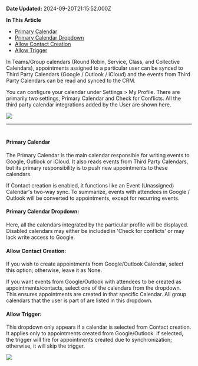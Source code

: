 **Date Updated:** 2024-09-20T21:15:52.000Z

**In This Article**[](#Primary-Calendar)

* [Primary Calendar](#Primary-Calendar)[](#Primary-Calendar-Dropdown%3A)
* [Primary Calendar Dropdown](#Primary-Calendar-Dropdown%3A)[](#Allow-Contact-Creation%3A)
* [Allow Contact Creation](#Allow-Contact-Creation%3A)[](#Allow-Trigger%3A)
* [Allow Trigger](#Allow-Trigger%3A)[](#Check-for-Conflicts)

  
In Teams/Group calendars (Round Robin, Service, Class, and Collective Calendars), appointments assigned to a particular user can be synced to Third Party Calendars (Google / Outlook / iCloud) and the events from Third Party Calendars can be read and synced to the CRM.

  
You can configure your calendar under Settings > My Profile. There are primarily two settings, Primary Calendar and Check for Conflicts. All the third party calendar integrations added by the User are shown here.

  
![](https://s3.amazonaws.com/cdn.freshdesk.com/data/helpdesk/attachments/production/155024443169/original/RuaRvq7TW8tbxAs3ae4tAw5bw-07XujGHg.png?1713161985)

  
---

#   

#### **Primary Calendar**

  
The Primary Calendar is the main calendar responsible for writing events to Google, Outlook or iCloud. It also reads events from Third Party Calendars, but its primary responsibility is to push new appointments to these calendars.

  
If Contact creation is enabled, it functions like an Event (Unassigned) Calendar's two-way sync. To summarize, events with attendees in Google / Outlook will be converted to appointments, except for recurring events.

  
#### **Primary Calendar Dropdown:**

Here, all the calendars integrated by the particular profile will be displayed. Disabled calendars may either be included in 'Check for conflicts' or may lack write access to Google.

  
#### **Allow Contact Creation:**

If you wish to create appointments from Google/Outlook Calendar, select this option; otherwise, leave it as None.

  
If you want events from Google/Outlook with attendees to be created as appointments/contacts, select one of the calendars from the dropdown. This ensures appointments are created in that specific Calendar. All group calendars that the user is part of are listed in this dropdown.

  
#### **Allow Trigger:**

This dropdown only appears if a calendar is selected from Contact creation. It applies only to appointments created from Google/Outlook. If selected, the trigger will fire for appointments created due to synchronization; otherwise, it will skip the trigger.

  
![](https://s3.amazonaws.com/cdn.freshdesk.com/data/helpdesk/attachments/production/155024521769/original/92pXrlv6OvVpfnvtxqR5OA4bSUkSM9M77Q.png?1713254205)

  